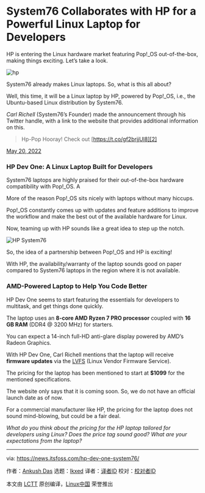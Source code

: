 [#]: subject: "System76 Collaborates with HP for a Powerful Linux Laptop for Developers"
[#]: via: "https://news.itsfoss.com/hp-dev-one-system76/"
[#]: author: "Ankush Das https://news.itsfoss.com/author/ankush/"
[#]: collector: "lkxed"
[#]: translator: " "
[#]: reviewer: " "
[#]: publisher: " "
[#]: url: " "

System76 Collaborates with HP for a Powerful Linux Laptop for Developers
======
HP is entering the Linux hardware market featuring Pop!_OS out-of-the-box, making things exciting. Let’s take a look.

![hp][1]

System76 already makes Linux laptops. So, what is this all about?

Well, this time, it will be a Linux laptop by HP, powered by Pop!_OS, i.e., the Ubuntu-based Linux distribution by System76.

*Carl Richell* (System76’s Founder) made the announcement through his Twitter handle, with a link to the website that provides additional information on this.

> Hp-Pop Hooray! Check out [https://t.co/gf2brjjUl8][2]

[May 20, 2022][3]

### HP Dev One: A Linux Laptop Built for Developers

System76 laptops are highly praised for their out-of-the-box hardware compatibility with Pop!_OS. A

More of the reason Pop!_OS sits nicely with laptops without many hiccups.

Pop!_OS constantly comes up with updates and feature additions to improve the workflow and make the best out of the available hardware for Linux.

Now, teaming up with HP sounds like a great idea to step up the notch.

![HP System76][4]

So, the idea of a partnership between Pop!_OS and HP is exciting!

With HP, the availability/warranty of the laptop sounds good on paper compared to System76 laptops in the region where it is not available.

### AMD-Powered Laptop to Help You Code Better

HP Dev One seems to start featuring the essentials for developers to multitask, and get things done quickly.

The laptop uses an **8-core AMD Ryzen 7 PRO processor** coupled with **16 GB RAM** (DDR4 @ 3200 MHz) for starters.

You can expect a 14-inch full-HD anti-glare display powered by AMD’s Radeon Graphics.

With HP Dev One, Carl Richell mentions that the laptop will receive **firmware updates** via the [LVFS][5] (Linux Vendor Firmware Service).

The pricing for the laptop has been mentioned to start at **$1099** for the mentioned specifications.

The website only says that it is coming soon. So, we do not have an official launch date as of now.

For a commercial manufacturer like HP, the pricing for the laptop does not sound mind-blowing, but could be a fair deal.

*What do you think about the pricing for the HP laptop tailored for developers using Linux? Does the price tag sound good? What are your expectations from the laptop?*

--------------------------------------------------------------------------------

via: https://news.itsfoss.com/hp-dev-one-system76/

作者：[Ankush Das][a]
选题：[lkxed][b]
译者：[译者ID](https://github.com/译者ID)
校对：[校对者ID](https://github.com/校对者ID)

本文由 [LCTT](https://github.com/LCTT/TranslateProject) 原创编译，[Linux中国](https://linux.cn/) 荣誉推出

[a]: https://news.itsfoss.com/author/ankush/
[b]: https://github.com/lkxed
[1]: https://news.itsfoss.com/wp-content/uploads/2022/05/hpdevone-laptop.jpg
[2]: https://t.co/gf2brjjUl8
[3]: https://twitter.com/carlrichell/status/1527757934364479488?ref_src=twsrc%5Etfw
[4]: https://news.itsfoss.com/wp-content/uploads/2022/05/hpdevone-illustration-1024x576.jpg
[5]: https://fwupd.org/

